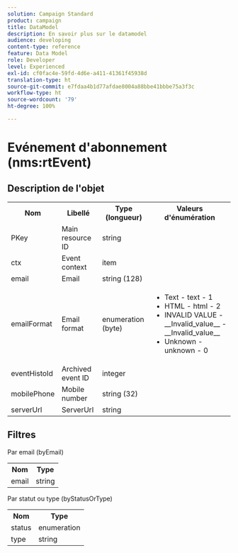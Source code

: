 ```yaml
---
solution: Campaign Standard
product: campaign
title: DataModel
description: En savoir plus sur le datamodel
audience: developing
content-type: reference
feature: Data Model
role: Developer
level: Experienced
exl-id: cf0fac4e-59fd-4d6e-a411-41361f45938d
translation-type: ht
source-git-commit: e7fdaa4b1d77afdae8004a88bbe41bbbe75a3f3c
workflow-type: ht
source-wordcount: '79'
ht-degree: 100%

---
```


# Evénement d&#39;abonnement (nms:rtEvent)

## Description de l&#39;objet

<table>
    <tr>
        <th>Nom</th>
        <th>Libellé</th>
        <th>Type (longueur)</th>
        <th>Valeurs d'énumération</th>
    </tr>
    <tr>
        <td>PKey</td>
        <td>Main resource ID</td>
        <td>string </td>
        <td> </td>
    </tr>
    <tr>
        <td>ctx</td>
        <td>Event context</td>
        <td>item </td>
        <td> </td>
    </tr>
    <tr>
        <td>email</td>
        <td>Email</td>
        <td>string (128)</td>
        <td> </td>
    </tr>
    <tr>
        <td>emailFormat</td>
        <td>Email format</td>
        <td>enumeration (byte) </td>
        <td>
            <ul>
            <li>Text - text - 1</li>
            <li>HTML - html - 2</li>
            <li>INVALID VALUE - __Invalid_value__ - __Invalid_value__</li>
            <li>Unknown - unknown - 0</li>
            </ul>
        </td>
    </tr>
    <tr>
        <td>eventHistoId</td>
        <td>Archived event ID</td>
        <td>integer </td>
        <td> </td>
    </tr>
    <tr>
        <td>mobilePhone</td>
        <td>Mobile number</td>
        <td>string (32)</td>
        <td> </td>
    </tr>
    <tr>
        <td>serverUrl</td>
        <td>ServerUrl</td>
        <td>string </td>
        <td> </td>
    </tr>
</table>

## Filtres

Par email (byEmail)

<table>
    <tr>
    <th>Nom</th>
    <th>Type</th>
    </tr>
    <tr>
    <td>email</td>
    <td>string</td>
    </tr>
</table>

Par statut ou type (byStatusOrType)

<table>
        <tr>
        <th>Nom</th>
        <th>Type</th>
        </tr>
        <tr>
        <td>status</td>
        <td>enumeration</td>
        </tr>
        <tr>
        <td>type</td>
        <td>string</td>
        </tr>
    </table>
